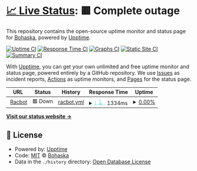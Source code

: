 # [📈 Live Status](https://Bohaska.github.io/racbot-uptime): <!--live status--> **🟥 Complete outage**

This repository contains the open-source uptime monitor and status page for [Bohaska](https://Bohaska.github.io/racbot-uptime), powered by [Upptime](https://github.com/upptime/upptime).

[![Uptime CI](https://github.com/Bohaska/racbot-uptime/workflows/Uptime%20CI/badge.svg)](https://github.com/Bohaska/racbot-uptime/actions?query=workflow%3A%22Uptime+CI%22)
[![Response Time CI](https://github.com/Bohaska/racbot-uptime/workflows/Response%20Time%20CI/badge.svg)](https://github.com/Bohaska/racbot-uptime/actions?query=workflow%3A%22Response+Time+CI%22)
[![Graphs CI](https://github.com/Bohaska/racbot-uptime/workflows/Graphs%20CI/badge.svg)](https://github.com/Bohaska/racbot-uptime/actions?query=workflow%3A%22Graphs+CI%22)
[![Static Site CI](https://github.com/Bohaska/racbot-uptime/workflows/Static%20Site%20CI/badge.svg)](https://github.com/Bohaska/racbot-uptime/actions?query=workflow%3A%22Static+Site+CI%22)
[![Summary CI](https://github.com/Bohaska/racbot-uptime/workflows/Summary%20CI/badge.svg)](https://github.com/Bohaska/racbot-uptime/actions?query=workflow%3A%22Summary+CI%22)

With [Upptime](https://upptime.js.org), you can get your own unlimited and free uptime monitor and status page, powered entirely by a GitHub repository. We use [Issues](https://github.com/Bohaska/racbot-uptime/issues) as incident reports, [Actions](https://github.com/Bohaska/racbot-uptime/actions) as uptime monitors, and [Pages](https://Bohaska.github.io/racbot-uptime) for the status page.

<!--start: status pages-->
<!-- This summary is generated by Upptime (https://github.com/upptime/upptime) -->
<!-- Do not edit this manually, your changes will be overwritten -->
<!-- prettier-ignore -->
| URL | Status | History | Response Time | Uptime |
| --- | ------ | ------- | ------------- | ------ |
| <img alt="" src="https://icons.duckduckgo.com/ip3/racbot.bohaska.repl.co.ico" height="13"> [Racbot](https://racbot.bohaska.repl.co/) | 🟥 Down | [racbot.yml](https://github.com/Bohaska/racbot-uptime/commits/HEAD/history/racbot.yml) | <details><summary><img alt="Response time graph" src="./graphs/racbot/response-time-week.png" height="20"> 1334ms</summary><br><a href="https://Bohaska.github.io/racbot-uptime/history/racbot"><img alt="Response time 2310" src="https://img.shields.io/endpoint?url=https%3A%2F%2Fraw.githubusercontent.com%2FBohaska%2Fracbot-uptime%2FHEAD%2Fapi%2Fracbot%2Fresponse-time.json"></a><br><a href="https://Bohaska.github.io/racbot-uptime/history/racbot"><img alt="24-hour response time 377" src="https://img.shields.io/endpoint?url=https%3A%2F%2Fraw.githubusercontent.com%2FBohaska%2Fracbot-uptime%2FHEAD%2Fapi%2Fracbot%2Fresponse-time-day.json"></a><br><a href="https://Bohaska.github.io/racbot-uptime/history/racbot"><img alt="7-day response time 1334" src="https://img.shields.io/endpoint?url=https%3A%2F%2Fraw.githubusercontent.com%2FBohaska%2Fracbot-uptime%2FHEAD%2Fapi%2Fracbot%2Fresponse-time-week.json"></a><br><a href="https://Bohaska.github.io/racbot-uptime/history/racbot"><img alt="30-day response time 2056" src="https://img.shields.io/endpoint?url=https%3A%2F%2Fraw.githubusercontent.com%2FBohaska%2Fracbot-uptime%2FHEAD%2Fapi%2Fracbot%2Fresponse-time-month.json"></a><br><a href="https://Bohaska.github.io/racbot-uptime/history/racbot"><img alt="1-year response time 2310" src="https://img.shields.io/endpoint?url=https%3A%2F%2Fraw.githubusercontent.com%2FBohaska%2Fracbot-uptime%2FHEAD%2Fapi%2Fracbot%2Fresponse-time-year.json"></a></details> | <details><summary><a href="https://Bohaska.github.io/racbot-uptime/history/racbot">0.00%</a></summary><a href="https://Bohaska.github.io/racbot-uptime/history/racbot"><img alt="All-time uptime 0.00%" src="https://img.shields.io/endpoint?url=https%3A%2F%2Fraw.githubusercontent.com%2FBohaska%2Fracbot-uptime%2FHEAD%2Fapi%2Fracbot%2Fuptime.json"></a><br><a href="https://Bohaska.github.io/racbot-uptime/history/racbot"><img alt="24-hour uptime 0.00%" src="https://img.shields.io/endpoint?url=https%3A%2F%2Fraw.githubusercontent.com%2FBohaska%2Fracbot-uptime%2FHEAD%2Fapi%2Fracbot%2Fuptime-day.json"></a><br><a href="https://Bohaska.github.io/racbot-uptime/history/racbot"><img alt="7-day uptime 0.00%" src="https://img.shields.io/endpoint?url=https%3A%2F%2Fraw.githubusercontent.com%2FBohaska%2Fracbot-uptime%2FHEAD%2Fapi%2Fracbot%2Fuptime-week.json"></a><br><a href="https://Bohaska.github.io/racbot-uptime/history/racbot"><img alt="30-day uptime 0.00%" src="https://img.shields.io/endpoint?url=https%3A%2F%2Fraw.githubusercontent.com%2FBohaska%2Fracbot-uptime%2FHEAD%2Fapi%2Fracbot%2Fuptime-month.json"></a><br><a href="https://Bohaska.github.io/racbot-uptime/history/racbot"><img alt="1-year uptime 0.00%" src="https://img.shields.io/endpoint?url=https%3A%2F%2Fraw.githubusercontent.com%2FBohaska%2Fracbot-uptime%2FHEAD%2Fapi%2Fracbot%2Fuptime-year.json"></a></details>

<!--end: status pages-->

[**Visit our status website →**](https://Bohaska.github.io/racbot-uptime)

## 📄 License

- Powered by: [Upptime](https://github.com/upptime/upptime)
- Code: [MIT](./LICENSE) © [Bohaska](https://Bohaska.github.io/racbot-uptime)
- Data in the `./history` directory: [Open Database License](https://opendatacommons.org/licenses/odbl/1-0/)
